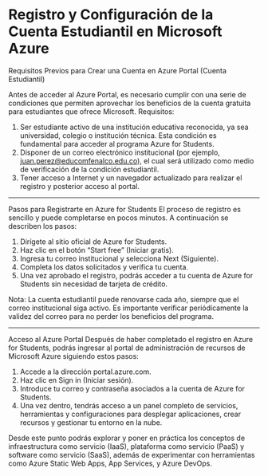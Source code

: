 # Registro y Configuración de la Cuenta Estudiantil en Microsoft Azure
Requisitos Previos para Crear una Cuenta en Azure Portal (Cuenta Estudiantil)

Antes de acceder al Azure Portal, es necesario cumplir con una serie de condiciones que permiten aprovechar los beneficios de la cuenta gratuita para estudiantes que ofrece Microsoft.
Requisitos:
1.	Ser estudiante activo de una institución educativa reconocida, ya sea universidad, colegio o institución técnica. Esta condición es fundamental para acceder al programa Azure for Students.
2.	Disponer de un correo electrónico institucional (por ejemplo, juan.perez@educomfenalco.edu.co), el cual será utilizado como medio de verificación de la condición estudiantil.
3.	Tener acceso a Internet y un navegador actualizado para realizar el registro y posterior acceso al portal.
________________________________________
Pasos para Registrarte en Azure for Students
El proceso de registro es sencillo y puede completarse en pocos minutos. A continuación se describen los pasos:
1.	Dirígete al sitio oficial de Azure for Students.
2.	Haz clic en el botón “Start free” (Iniciar gratis).
3.	Ingresa tu correo institucional y selecciona Next (Siguiente).
4.	Completa los datos solicitados y verifica tu cuenta.
5.	Una vez aprobado el registro, podrás acceder a tu cuenta de Azure for Students sin necesidad de tarjeta de crédito.
   
Nota: La cuenta estudiantil puede renovarse cada año, siempre que el correo institucional siga activo. Es importante verificar periódicamente la validez del correo para no perder los beneficios del programa.
________________________________________
Acceso al Azure Portal
Después de haber completado el registro en Azure for Students, podrás ingresar al portal de administración de recursos de Microsoft Azure siguiendo estos pasos:
1.	Accede a la dirección portal.azure.com.
2.	Haz clic en Sign in (Iniciar sesión).
3.	Introduce tu correo y contraseña asociados a la cuenta de Azure for Students.
4.	Una vez dentro, tendrás acceso a un panel completo de servicios, herramientas y configuraciones para desplegar aplicaciones, crear recursos y gestionar tu entorno en la nube.

Desde este punto podrás explorar y poner en práctica los conceptos de infraestructura como servicio (IaaS), plataforma como servicio (PaaS) y software como servicio (SaaS), además de experimentar con herramientas como Azure Static Web Apps, App Services, y Azure DevOps.

